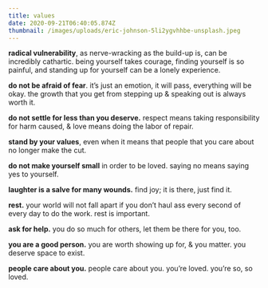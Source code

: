 ```yaml
---
title: values
date: 2020-09-21T06:40:05.874Z
thumbnail: /images/uploads/eric-johnson-5li2ygvhhbe-unsplash.jpeg
---
```

**radical vulnerability**, as nerve-wracking as the build-up is, can be incredibly cathartic. being yourself takes courage, finding yourself is so painful, and standing up for yourself can be a lonely experience. 

**do not be afraid of fear**. it’s just an emotion, it will pass, everything will be okay. the growth that you get from stepping up & speaking out is always worth it.

**do not settle for less than you deserve.** respect means taking responsibility for harm caused, & love means doing the labor of repair.

**stand by your values**, even when it means that people that you care about no longer make the cut. 

**do not make yourself small** in order to be loved. saying no means saying yes to yourself.

**laughter is a salve for many wounds.** find joy; it is there, just find it.

**rest.** your world will not fall apart if you don’t haul ass every second of every day to do the work. rest is important.

**ask for help.** you do so much for others, let them be there for you, too.

**you are a good person.** you are worth showing up for, & you matter. you deserve space to exist.

**people care about you.** people care about you. you’re loved. you’re so, so loved.